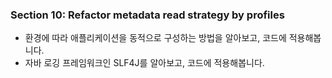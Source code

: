 ### Section 10: Refactor metadata read strategy by profiles
- 환경에 따라 애플리케이션을 동적으로 구성하는 방법을 알아보고, 코드에 적용해봅니다.
- 자바 로깅 프레임워크인 SLF4J를 알아보고, 코드에 적용해봅니다.
